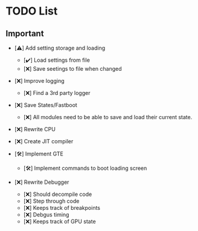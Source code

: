 # TODO List

## Important

- [⚠️] Add setting storage and loading 
    - [✔️] Load settings from file
    - [❌] Save seetings to file when changed

- [❌] Improve logging
    - [❌] Find a 3rd party logger

- [❌] Save States/Fastboot
    - [❌] All modules need to be able to save and load their current state.

- [❌] Rewrite CPU
- [❌] Create JIT compiler

- [🛠️] Implement GTE
    - [🛠️] Implement commands to boot loading screen

- [❌] Rewrite Debugger
    - [❌] Should decompile code
    - [❌] Step through code
    - [❌] Keeps track of breakpoints
    - [❌] Debgus timing
    - [❌] Keeps track of GPU state
